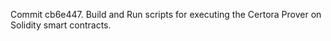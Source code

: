Commit cb6e447.                    Build and Run scripts for executing the Certora Prover on Solidity smart contracts.